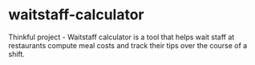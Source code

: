 waitstaff-calculator
====================

Thinkful project - Waitstaff calculator is a tool that helps wait staff at restaurants compute meal costs and track their tips over the course of a shift.
